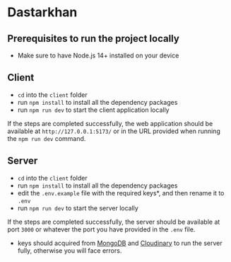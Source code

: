 # Dastarkhan

## Prerequisites to run the project locally

- Make sure to have Node.js 14+ installed on your device

## Client
- `cd` into the `client` folder
- run `npm install` to install all the dependency packages
- run `npm run dev` to start the client application locally

If the steps are completed successfully, the web application should be available at `http://127.0.0.1:5173/` or in the URL provided when running the `npm run dev` command.

## Server
- `cd` into the `client` folder
- run `npm install` to install all the dependency packages
- edit the `.env.example` file with the required keys*, and then rename it to `.env`
- run `npm run dev` to start the server locally

If the steps are completed successfully, the server should be available at port `3000` or whatever the port you have provided in the `.env` file.

* keys should acquired from [MongoDB](https://www.mongodb.com/) and [Cloudinary](https://cloudinary.com/) to run the server fully, otherwise you will face errors.